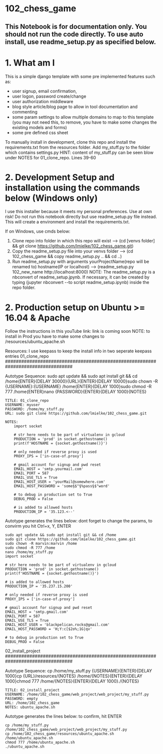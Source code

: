 # 102_chess_game
## This Notebook is for documentation only. You should not run the code directly. To use auto install, use readme_setup.py as specified below.

# 1. What am I

This is a simple django template with some pre implemented features such as:
- user signup, email confirmation,
- user logon, password create/change
- user authorization middleware
- blog style article/blog page to allow in tool documentation and commenting
- some param settings to allow multiple domains to map to this template (you may not need this, to remove, you have to make some changes the existing models and forms)
- some pre defined css sheet

To manually install in development, clone this repo and install the requirements.txt from the resources folder. Add my_stuff.py to the folder which contains settings.py
HINT: content of my_stuff.py can be seen blow under NOTES for 01_clone_repo. Lines 39-60

# 2. Development Setup and installation using the commands below (Windows only)

I use this installer because it meets my personal preferences. Use at own risk! Do not run this notebook directly but use readme_setup.py file instead. This will create a environment and install the requirements.txt.

If on Windows, use cmds below:
1. Clone repo into folder in which this repo will exist          --> (cd [venvs folder] && git clone https://github.com/lmielke/102_chess_game.git)
2. Copy the readme_setup.py file into your venvs folder        --> (cd 102_chess_game && copy readme_setup.py .. && cd ..)
3. Run readme_setup.py with arguments yourProjectName(repo will be renamed to) hostname(IP or localhost) --> (readme_setup.py 102_new_name http://localhost:8000)
    NOTE: The readme_setup.py is a nbconvert of readme_setup.jpynb. If necessary, it can be created by typing (jupyter nbconvert --to script readme_setup.ipynb) inside the repo folder.

# 2. Production setup on Ubuntu >= 16.04 & Apache

Follow the instructions in this youTube link: link is coming soon
NOTE: to install in Prod you have to make some changes to /resources/ubuntu_apache.sh


Resources: I use keepass to keep the install info in two seperate keepass entries
01_clone_repo
#################################################################################
    
Autotype Sequence: sudo apt update && sudo apt install git && cd /home{ENTER}{DELAY 30000}{URL}{ENTER}{DELAY 10000}sudo chown -R {USERNAME}:{USERNAME} /home{ENTER}{DELAY 1000}sudo chmod -R 777 /home{ENTER}nano {PASSWORD}{ENTER}{DELAY 1000}{NOTES}

    TITLE: 01_clone_repo
    USERNAME: myuser
    PASSWORD: /home/my_stuff.py
    URL: sudo git clone https://github.com/lmielke/102_chess_game.git

    NOTES:
        import socket

        # str here needs to be part of virtualenv in gcloud 
        PRODUCTION = 'prod' in socket.gethostname()
        print(f'HOSTNAME = {socket.gethostname()}')

        # only needed if reverse proxy is used
        PROXY_IPS = ['in-case-of.proxy']

        # gmail account for signup and pwd reset
        EMAIL_HOST = 'smtp.yourmail.com'
        EMAIL_PORT = 587
        EMAIL_USE_TLS = True
        EMAIL_HOST_USER = 'yourMail@somewhere.com'
        EMAIL_HOST_PASSWORD = 'some§$"§%pass§$"word'

        # to debug in production set to True
        DEBUG_PROD = False

        # is added to allowed hosts
        PRODUCTION_IP = '35.123.<--'

Autotype generates the lines below: dont forget to change the params, to convirm you hit Ctrl+x, Y, ENTER

    sudo apt update && sudo apt install git && cd /home
    sudo git clone https://github.com/lmielke/102_chess_game.git
    sudo chown -R marvin:marvin /home
    sudo chmod -R 777 /home
    nano /home/my_stuff.py
    import socket

    # str here needs to be part of virtualenv in gcloud 
    PRODUCTION = 'prod' in socket.gethostname()
    print(f'HOSTNAME = {socket.gethostname()}')

    # is added to allowed hosts
    PRODUCTION_IP = '35.237.15.200'

    # only needed if reverse proxy is used
    PROXY_IPS = ['in-case-of.proxy']

    # gmail account for signup and pwd reset
    EMAIL_HOST = 'smtp.gmail.com'
    EMAIL_PORT = 587
    EMAIL_USE_TLS = True
    EMAIL_HOST_USER = 'blackpelican.rocks@gmail.com'
    EMAIL_HOST_PASSWORD = 'H;Y:c[$2o%;1G|qv'

    # to debug in production set to True
    DEBUG_PROD = False


02_install_project
#################################################################################

Autotype Sequence: cp /home/my_stuff.py {USERNAME}{ENTER}{DELAY 1000}cp {URL}/resources/{NOTES} /home/{NOTES}{ENTER}{DELAY 1000}chmod 777 /home/{NOTES}{ENTER}{DELAY 1000}./{NOTES}

    TITLE: 02_install_project
    USERNAME: /home/102_chess_game/web_project/web_project/my_stuff.py
    PASSWORD: empty
    URL: /home/102_chess_game
    NOTES: ubuntu_apache.sh

Autotype generates the lines below: to confirm, hit ENTER

    cp /home/my_stuff.py /home/102_chess_game/web_project/web_project/my_stuff.py
    cp /home/102_chess_game/resources/ubuntu_apache.sh /home/ubuntu_apache.sh
    chmod 777 /home/ubuntu_apache.sh
    ./ubuntu_apache.sh
